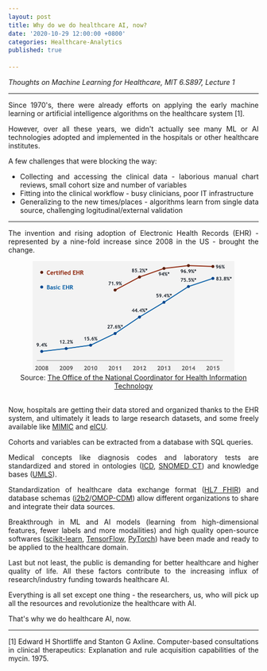 ```yaml
---
layout: post
title: Why do we do healthcare AI, now?
date: '2020-10-29 12:00:00 +0800'
categories: Healthcare-Analytics
published: true

---
```


<style>body {text-align: justify}</style>

*Thoughts on Machine Learning for Healthcare, MIT 6.S897, Lecture 1*

------

Since 1970's, there were already efforts on applying the early machine learning or artificial intelligence algorithms on the healthcare system [1]. 

However, over all these years, we didn't actually see many ML or AI technologies adopted and implemented in the hospitals or other healthcare institutes. 

A few challenges that were blocking the way:

- Collecting and accessing the clinical data - laborious manual chart reviews, small cohort size and number of variables
- Fitting into the clinical workflow - busy clinicians, poor IT infrastructure
- Generalizing to the new times/places - algorithms learn from single data source, challenging logitudinal/external validation

------

The invention and rising adoption of Electronic Health Records (EHR) - represented by a nine-fold increase since 2008 in the US - brought the change.

<center><img src="/assets/ehr-adoption.png" style="zoom:50%;" /></center>

<center style="font-size:14px">Source: <a href="https://dashboard.healthit.gov/evaluations/data-briefs/non-federal-acute-care-hospital-ehr-adoption-2008-2015.php">The Office of the National Coordinator for Health Information Technology</a></center>

<br/>

Now, hospitals are getting their data stored and organized thanks to the EHR system, and ultimately it leads to large research datasets, and some freely available like [MIMIC](https://mimic.mit.edu/) and [eICU](https://eicu-crd.mit.edu/). 

Cohorts and variables can be extracted from a database with SQL queries. 

Medical concepts like diagnosis codes and laboratory tests are standardized and stored in ontologies ([ICD](https://www.cdc.gov/nchs/icd/index.htm), [SNOMED CT](http://www.snomed.org/)) and knowledge bases ([UMLS](https://www.nlm.nih.gov/research/umls/index.html)). 

Standardization of healthcare data exchange format ([HL7 FHIR](https://www.hl7.org/fhir/)) and database schemas ([i2b2](https://community.i2b2.org/wiki/display/ServerSideDesign/I2B2+DATA+MART)/[OMOP-CDM](https://www.ohdsi.org/data-standardization/)) allow different organizations to share and integrate their data sources. 

Breakthrough in ML and AI models (learning from high-dimensional features, fewer labels and more modailities) and high quality open-source softwares ([scikit-learn](https://scikit-learn.org/), [TensorFlow](https://www.tensorflow.org/), [PyTorch](https://pytorch.org/)) have been made and ready to be applied to the healthcare domain. 

Last but not least, the public is demanding for better healthcare and higher quality of life. All these factors contribute to the increasing influx of research/industry funding towards healthcare AI. 

Everything is all set except one thing - the researchers, us, who will pick up all the resources and revolutionize the healthcare with AI. 

That's why we do healthcare AI, now.

<hr/>

[1] Edward H Shortliffe and Stanton G Axline. Computer-based consultations in clinical therapeutics: Explanation and rule acquisition capabilities of the mycin. 1975.
